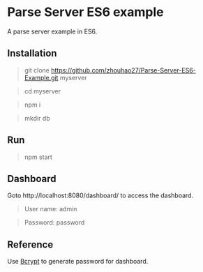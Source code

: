 # Parse Server ES6 example

A parse server example in ES6.

## Installation

> git clone https://github.com/zhouhao27/Parse-Server-ES6-Example.git myserver

> cd myserver

> npm i

> mkdir db

## Run

> npm start

## Dashboard

Goto http://localhost:8080/dashboard/ to access the dashboard.

> User name: admin

> Password: password

## Reference

Use [Bcrypt](https://bcrypt-generator.com) to generate password for dashboard.
